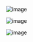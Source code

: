 ![image](https://user-images.githubusercontent.com/60442877/234151447-11a0af1f-fe59-483d-8b54-3ed78542447e.png)

![image](https://user-images.githubusercontent.com/60442877/234151643-73c2c5c4-1659-4e4f-85fa-8c436f3b41b9.png)

![image](https://user-images.githubusercontent.com/60442877/234151690-a9e459cc-7739-4dc2-86cf-0b872d89350f.png)
